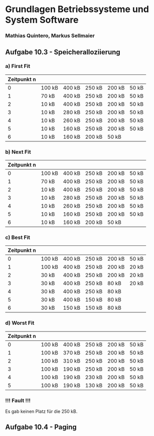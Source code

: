 **Grundlagen Betriebssysteme und System Software**
===
### Mathias Quintero, Markus Sellmaier

## Aufgabe 10.3 - Speicheralloziierung

### a) First Fit

| Zeitpunkt n| | | | | |
| :------------- | :------------- | :------------- | :------------- | :------------- | :------------- |
| 0 | 100 kB | 400 kB | 250 kB | 200 kB | 50 kB |
| 1 | 70 kB | 400 kB | 250 kB | 200 kB | 50 kB |
| 2 | 10 kB | 400 kB | 250 kB | 200 kB | 50 kB |
| 3 | 10 kB | 280 kB | 250 kB | 200 kB | 50 kB |
| 4 | 10 kB | 260 kB | 250 kB | 200 kB | 50 kB |
| 5 | 10 kB | 160 kB | 250 kB | 200 kB | 50 kB |
| 6 | 10 kB | 160 kB | 200 kB | 50 kB | |

### b) Next Fit

| Zeitpunkt n||||||
| :------------- | :------------- | :------------- | :------------- | :------------- | :------------- |
| 0 |100 kB|400 kB|250 kB|200 kB|50 kB|
| 1 |70 kB|400 kB|250 kB|200 kB|50 kB|
| 2 |10 kB|400 kB|250 kB|200 kB|50 kB|
| 3 |10 kB|280 kB|250 kB|200 kB|50 kB|
| 4 |10 kB|260 kB|250 kB|200 kB|50 kB|
| 5 |10 kB|160 kB|250 kB|200 kB|50 kB|
| 6 |10 kB|160 kB|200 kB|50 kB||

### c) Best Fit

| Zeitpunkt n||||||
| :------------- | :------------- | :------------- | :------------- | :------------- | :------------- |
| 0 |100 kB|400 kB|250 kB|200 kB|50 kB|
| 1 |100 kB|400 kB|250 kB|200 kB|20 kB|
| 2 |30 kB|400 kB|250 kB|200 kB|20 kB|
| 3 |30 kB|400 kB|250 kB|80 kB|20 kB|
| 4 |30 kB|400 kB|250 kB|80 kB|
| 5 |30 kB|400 kB|150 kB|80 kB|
| 6 |30 kB|150 kB|150 kB|80 kB|

### d) Worst Fit

| Zeitpunkt n||||||
| :------------- | :------------- | :------------- | :------------- | :------------- | :------------- |
| 0 |100 kB|400 kB|250 kB|200 kB|50 kB|
| 1 |100 kB|370 kB|250 kB|200 kB|50 kB|
| 2 |100 kB|310 kB|250 kB|200 kB|50 kB|
| 3 |100 kB|190 kB|250 kB|200 kB|50 kB|
| 4 |100 kB|190 kB|230 kB|200 kB|50 kB|
| 5 |100 kB|190 kB|130 kB|200 kB|50 kB|

### **!!! Fault !!!**

Es gab keinen Platz für die 250 kB.

## Aufgabe 10.4 - Paging
